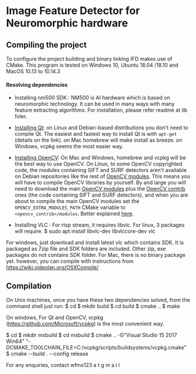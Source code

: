 # Image Feature Detector for Neuromorphic hardware

## Compiling the project
To configure the project building and binary linking IFD makes use of CMake.
This program is tested on Windows 10, Ubuntu 18.04 /18.10 and MacOS 10.13 to 10.14.3

#### Resolving dependencies

* Installing nm500 SDK : NM500 is AI hardware which is based on neuromorphic technology. It can be used in many ways with many feature extracting algorithms.
For installation, please refer readme at lib foler.

* [Installing Qt](http://doc.qt.io/qt-5/linux.html): on Linux and Debian-based distributions you don't need to compile Qt. The easiest and fastest way to install Qt is with `apt-get` (details on the link). on Mac homebrew will make install as breeze. on Windows, vcpkg seems the most easier way.

* [Installing OpenCV](http://opencv.org/quickstart.html): On Mac and Windows, homebrew and vcpkg will be the best way to use OpenCV. On Linux, to some OpenCV copyrighted code, the modules containing SIFT and SURF detectors aren't available on Debian repositories like the rest of [OpenCV modules](https://packages.debian.org/search?keywords=opencv). This means you will have to compile OpenCV libraries by yourself. By and large you will need to download the main [OpenCV modules](https://github.com/Itseez/opencv) plus the [OpenCV contrib](https://github.com/Itseez/opencv_contrib) ones (the code containing SIFT and SURF detectors), and when you are about to compile the main OpenCV modules set the `OPENCV_EXTRA_MODULES_PATH` CMake variable to `<opencv_contrib>/modules`. Better explained [here](https://github.com/Itseez/opencv_contrib). 


* Installing VLC : For rtsp stream, it requires libvlc. For linux, 3 packages will require. 
  $ sudo apt install libvlc-dev libvlccore-dev vlc

For windows, just download and install latest vlc which contains SDK. It is packaged as 7zip file and SDK folders are included. Other zip, exe packages do not contains SDK folder. For Mac, there is no binary package yet. however, you can compile with instructions from https://wiki.videolan.org/OSXCompile/

## Compilation
On Unix machines, once you have these two dependencies solved, from the command shell just run:
$ cd <imagefeaturedetector>
$ mkdir build
$ cd build
$ cmake ..
$ make

On windows, For Qt and OpenCV, vcpkg (https://github.com/Microsoft/vcpkg) is the most convenient way.

$ cd <imagefeaturedetector>
$ mkdir msbuild
$ cd msbuild
$ cmake  .. -G"Visual Studio 15 2017 Win64" "-DCMAKE_TOOLCHAIN_FILE=C:/vcpkg/scripts/buildsystems/vcpkg.cmake"
$ cmake --build . --config release

For any enquiries, contact wfms123  a t  g m a i  l